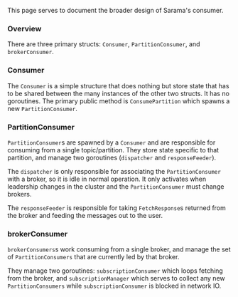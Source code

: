 This page serves to document the broader design of Sarama's consumer.

### Overview

There are three primary structs: `Consumer`, `PartitionConsumer`, and `brokerConsumer`.

### Consumer

The `Consumer` is a simple structure that does nothing but store state that has to be shared between the many instances of the other two structs. It has no goroutines. The primary public method is `ConsumePartition` which spawns a new `PartitionConsumer`.

### PartitionConsumer

`PartitionConsumer`s are spawned by a `Consumer` and are responsible for consuming from a single topic/partition. They store state specific to that partition, and manage two goroutines (`dispatcher` and `responseFeeder`).

The `dispatcher` is only responsible for associating the `PartitionConsumer` with a broker, so it is idle in normal operation. It only activates when leadership changes in the cluster and the `PartitionConsumer` must change brokers.

The `responseFeeder` is responsible for taking `FetchResponse`s returned from the broker and feeding the messages out to the user.

### brokerConsumer

`brokerConsumers`s work consuming from a single broker, and manage the set of `PartitionConsumers` that are currently led by that broker.

They manage two goroutines: `subscriptionConsumer` which loops fetching from the broker, and `subscriptionManager` which serves to collect any new `PartitionConsumers` while `subscriptionConsumer` is blocked in network IO.